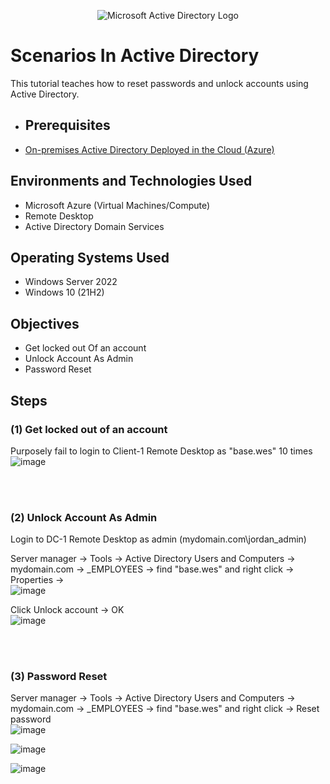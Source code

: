 <p align="center">
<img src="https://i.imgur.com/pU5A58S.png" alt="Microsoft Active Directory Logo"/>
</p>

<h1>Scenarios In Active Directory</h1>
This tutorial teaches how to reset passwords and unlock accounts using Active Directory.<br />




- <h2>Prerequisites</h2>  
- [On-premises Active Directory Deployed in the Cloud (Azure)](https://github.com/JordanJefferson/configure-ad)

  
<h2>Environments and Technologies Used</h2>

- Microsoft Azure (Virtual Machines/Compute)
- Remote Desktop
- Active Directory Domain Services

<h2>Operating Systems Used </h2>

- Windows Server 2022
- Windows 10 (21H2)

<h2>Objectives</h2>  

- Get locked out Of an account
- Unlock Account As Admin
- Password Reset

<h2>Steps</h2>

<h3>(1) Get locked out of an account</h3>  

Purposely fail to login to Client-1 Remote Desktop as "base.wes" 10 times   
![image](https://github.com/user-attachments/assets/b16d61cf-93c8-4515-99a6-5fb4755afd01)   

<br>
<br>

<h3>(2) Unlock Account As Admin</h3>

Login to DC-1 Remote Desktop as admin (mydomain.com\jordan_admin)  

Server manager -> Tools -> Active Directory Users and Computers -> mydomain.com -> _EMPLOYEES -> find "base.wes" and right click -> Properties ->   
![image](https://github.com/user-attachments/assets/929443ac-787b-425d-9876-7fe23dbf98f3)    

Click Unlock account -> OK  
![image](https://github.com/user-attachments/assets/5cf5e5b0-2067-4163-a87b-e3a0045eb702)

<br>
<br>

<h3>(3) Password Reset</h3>  

Server manager -> Tools -> Active Directory Users and Computers -> mydomain.com -> _EMPLOYEES -> find "base.wes" and right click -> Reset password  
![image](https://github.com/user-attachments/assets/aa209b1e-7c4c-491e-8228-2af2f6bb9e51)   

![image](https://github.com/user-attachments/assets/f2e60cad-7fdc-4f66-a2b7-9956230c73af)   

![image](https://github.com/user-attachments/assets/62ddbed4-915e-4e53-84d8-c4bbb95352d4)


